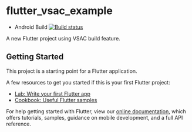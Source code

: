 # flutter_vsac_example

 - Android Build 
[![Build status](https://build.appcenter.ms/v0.1/apps/0fe58890-14f3-4fe8-9212-cf65fb5e8d70/branches/master/badge)](https://appcenter.ms)

A new Flutter project using VSAC build feature.

## Getting Started

This project is a starting point for a Flutter application.

A few resources to get you started if this is your first Flutter project:

- [Lab: Write your first Flutter app](https://flutter.dev/docs/get-started/codelab)
- [Cookbook: Useful Flutter samples](https://flutter.dev/docs/cookbook)

For help getting started with Flutter, view our
[online documentation](https://flutter.dev/docs), which offers tutorials,
samples, guidance on mobile development, and a full API reference.
